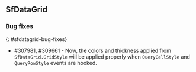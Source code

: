 ## SfDataGrid

### Bug fixes
{: #sfdatagrid-bug-fixes}

* \#307981, #309661 - Now, the colors and thickness applied from `SfDataGrid.GridStyle` will be applied properly when `QueryCellStyle` and `QueryRowStyle` events are hooked.

